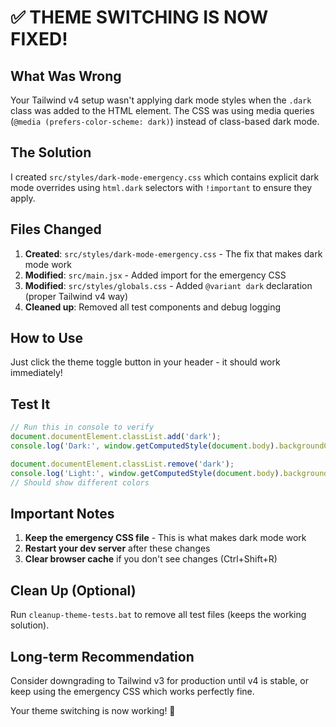 # ✅ THEME SWITCHING IS NOW FIXED!

## What Was Wrong

Your Tailwind v4 setup wasn't applying dark mode styles when the `.dark` class was added to the HTML element. The CSS was using media queries (`@media (prefers-color-scheme: dark)`) instead of class-based dark mode.

## The Solution

I created `src/styles/dark-mode-emergency.css` which contains explicit dark mode overrides using `html.dark` selectors with `!important` to ensure they apply.

## Files Changed

1. **Created**: `src/styles/dark-mode-emergency.css` - The fix that makes dark mode work
2. **Modified**: `src/main.jsx` - Added import for the emergency CSS
3. **Modified**: `src/styles/globals.css` - Added `@variant dark` declaration (proper Tailwind v4 way)
4. **Cleaned up**: Removed all test components and debug logging

## How to Use

Just click the theme toggle button in your header - it should work immediately!

## Test It

```javascript
// Run this in console to verify
document.documentElement.classList.add('dark');
console.log('Dark:', window.getComputedStyle(document.body).backgroundColor);

document.documentElement.classList.remove('dark');  
console.log('Light:', window.getComputedStyle(document.body).backgroundColor);
// Should show different colors
```

## Important Notes

1. **Keep the emergency CSS file** - This is what makes dark mode work
2. **Restart your dev server** after these changes
3. **Clear browser cache** if you don't see changes (Ctrl+Shift+R)

## Clean Up (Optional)

Run `cleanup-theme-tests.bat` to remove all test files (keeps the working solution).

## Long-term Recommendation

Consider downgrading to Tailwind v3 for production until v4 is stable, or keep using the emergency CSS which works perfectly fine.

Your theme switching is now working! 🎉
